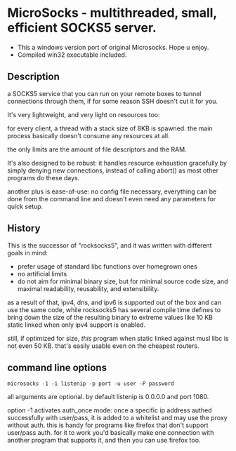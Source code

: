 MicroSocks - multithreaded, small, efficient SOCKS5 server.
===========================================================

* This a windows version port of original Microsocks. Hope u enjoy.
* Compiled win32 executable included.

Description
--------

a SOCKS5 service that you can run on your remote boxes to tunnel connections
through them, if for some reason SSH doesn't cut it for you.

It's very lightweight, and very light on resources too:

for every client, a thread with a stack size of 8KB is spawned.
the main process basically doesn't consume any resources at all.

the only limits are the amount of file descriptors and the RAM.

It's also designed to be robust: it handles resource exhaustion
gracefully by simply denying new connections, instead of calling abort()
as most other programs do these days.

another plus is ease-of-use: no config file necessary, everything can be
done from the command line and doesn't even need any parameters for quick
setup.

History
-------

This is the successor of "rocksocks5", and it was written with
different goals in mind:

- prefer usage of standard libc functions over homegrown ones
- no artificial limits
- do not aim for minimal binary size, but for minimal source code size,
  and maximal readability, reusability, and extensibility.

as a result of that, ipv4, dns, and ipv6 is supported out of the box
and can use the same code, while rocksocks5 has several compile time
defines to bring down the size of the resulting binary to extreme values
like 10 KB static linked when only ipv4 support is enabled.

still, if optimized for size, *this* program when static linked against musl
libc is not even 50 KB. that's easily usable even on the cheapest routers.

command line options
------------------------

    microsocks -1 -i listenip -p port -u user -P password

all arguments are optional.
by default listenip is 0.0.0.0 and port 1080.

option -1 activates auth_once mode: once a specific ip address
authed successfully with user/pass, it is added to a whitelist
and may use the proxy without auth.
this is handy for programs like firefox that don't support
user/pass auth. for it to work you'd basically make one connection
with another program that supports it, and then you can use firefox too.
